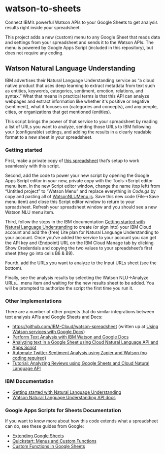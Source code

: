 # watson-to-sheets
Connect IBM’s powerful Watson APIs to your Google Sheets to get analysis results right inside your spreadsheet.

This project adds a new (custom) menu to any Google Sheet that reads data and settings from your spreadsheet and sends it to the Watson APIs. 
The menu is powered by Google Apps Script (included in this repository), but does not require any coding. 

## Watson Natural Language Understanding

IBM advertises their Natural Language Understanding service as “a cloud native product that uses deep learning to extract metadata from text such as entities, keywords, categories, sentiment, emotion, relations, and syntax.” What that means in practical terms is that this API can analyze webpages and extract information like whether it's positive or negative (sentiment), what it focuses on (categories and concepts), and any people, cities, or organizations that get mentioned (entities).

This script brings the power of that service to your spreadsheet by reading a list of URLs you want to analyze, sending those URLs to IBM following your (configurable) settings, and adding the results in a clearly readable format to a new sheet in your spreadsheet.

### Getting started

First, make a private copy of [this spreadsheet](https://docs.google.com/spreadsheets/d/1GcE6Eq9t5txfSS1Qj-Q7nyARVdlzgke_uBouA3nVXSI/) that’s setup to work seamlessly with this script.

Second, add the code to power your new script by opening the Google Apps Script editor in your new, private copy with the Tools->Script editor menu item. In the new Script editor window, change the name (top left) from “Untitled project” to “Watson Menu” and replace everything in _Code.gs_ by copy and pasting all of [WatsonNLUMenu.js](https://raw.githubusercontent.com/codeburl/watson-to-sheets/master/WatsonNLUMenu.js). Save this new code (File->Save menu item) and close this Script editor window to return to your spreadsheet. Refresh your spreadsheet window and you should see a new Watson NLU menu item.

Third, follow the steps in the IBM documentation [Getting started with Natural Language Understanding](https://cloud.ibm.com/docs/services/natural-language-understanding?topic=natural-language-understanding-getting-started) to create (or sign into) your IBM Cloud account and add the (free) Lite plan for Natural Language Understanding to your account. Once you’ve added the service to your account you can get the API key and (Endpoint) URL on the IBM Cloud Manage tab by clicking Show Credentials and copying the two values to your spreadsheet’s first sheet (they go into cells B8 & B9).

Fourth, add the URLs you want to analyze to the Input URLs sheet (see the bottom).

Finally, see the analysis results by selecting the Watson NLU->Analyze URLs... menu item and waiting for the new results sheet to be added. You will be prompted to authorize the script the first time you run it.


### Other Implementations

There are a number of other projects that do similar integrations between text analysis APIs and Google Sheets and Docs:

* https://github.com/IBM-Cloud/watson-spreadsheet (written up at [Using Watson services with Google Docs](https://www.ibm.com/blogs/cloud-archive/2016/08/watson-services-and-google-docs/))
* [Perform Text Analysis with IBM Watson and Google Docs](https://www.labnol.org/internet/ibm-watson-google-docs-nlp/31481/)
* [Analyzing text in a Google Sheet using Cloud Natural Language API and Apps Script](https://cloud.google.com/blog/products/gcp/analyzing-text-in-a-google-sheet-using-cloud-natural-language-api-and-apps-script)
* [Automate Twitter Sentiment Analysis using Zapier and Watson (no coding required)](https://medium.com/ibm-watson/automate-twitter-sentiment-analysis-using-zapier-and-watson-no-coding-reqd-406aabd8ee66)
* [Tutorial: Analyzing Reviews using Google Sheets and Cloud Natural Language API](https://rominirani.com/tutorial-analyzing-reviews-using-google-sheets-and-cloud-natural-language-api-240ec8f3090c)


### IBM Documentation

* [Getting started with Natural Language Understanding](https://cloud.ibm.com/docs/services/natural-language-understanding?topic=natural-language-understanding-getting-started)
* [Watson Natural Language Understanding API docs](https://cloud.ibm.com/apidocs/natural-language-understanding/natural-language-understanding#introduction)

### Google Apps Scripts for Sheets Documentation

If you want to know more about how this code extends what a spreadsheet can do, see these guides from Google:

* [Extending Google Sheets](https://developers.google.com/apps-script/guides/sheets)
* [Quickstart: Menus and Custom Functions](https://developers.google.com/apps-script/quickstart/custom-functions)
* [Custom Functions in Google Sheets](https://developers.google.com/apps-script/guides/sheets/functions)

